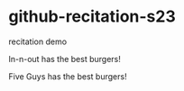 # github-recitation-s23
recitation demo

In-n-out has the best burgers!

Five Guys has the best burgers!

